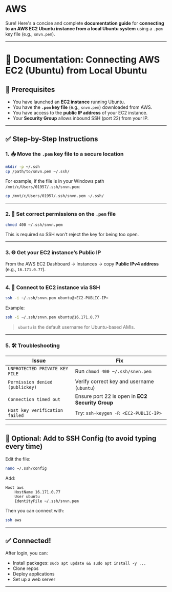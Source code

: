 # AWS
Sure! Here's a concise and complete **documentation guide** for **connecting to an AWS EC2 Ubuntu instance from a local Ubuntu system** using a `.pem` key file (e.g., `snvn.pem`).

---

# 📘 Documentation: Connecting AWS EC2 (Ubuntu) from Local Ubuntu

## 📌 Prerequisites

* You have launched an **EC2 instance** running Ubuntu.
* You have the **`.pem` key file** (e.g., `snvn.pem`) downloaded from AWS.
* You have access to the **public IP address** of your EC2 instance.
* Your **Security Group** allows inbound SSH (port 22) from your IP.

---

## ✅ Step-by-Step Instructions

### 1. 📥 Move the `.pem` key file to a secure location

```bash
mkdir -p ~/.ssh
cp /path/to/snvn.pem ~/.ssh/
```

For example, if the file is in your Windows path `/mnt/c/Users/01957/.ssh/snvn.pem`:

```bash
cp /mnt/c/Users/01957/.ssh/snvn.pem ~/.ssh/
```

---

### 2. 🔐 Set correct permissions on the `.pem` file

```bash
chmod 400 ~/.ssh/snvn.pem
```

This is required so SSH won’t reject the key for being too open.

---

### 3. 🌐 Get your EC2 instance’s Public IP

From the AWS EC2 Dashboard → Instances → copy **Public IPv4 address** (e.g., `16.171.0.77`).

---

### 4. 🔑 Connect to EC2 instance via SSH

```bash
ssh -i ~/.ssh/snvn.pem ubuntu@<EC2-PUBLIC-IP>
```

Example:

```bash
ssh -i ~/.ssh/snvn.pem ubuntu@16.171.0.77
```

> `ubuntu` is the default username for Ubuntu-based AMIs.

---

### 5. 🛠 Troubleshooting

| Issue                           | Fix                                              |
| ------------------------------- | ------------------------------------------------ |
| `UNPROTECTED PRIVATE KEY FILE`  | Run `chmod 400 ~/.ssh/snvn.pem`                  |
| `Permission denied (publickey)` | Verify correct key and username (`ubuntu`)       |
| `Connection timed out`          | Ensure port 22 is open in **EC2 Security Group** |
| `Host key verification failed`  | Try: `ssh-keygen -R <EC2-PUBLIC-IP>`             |

---

## 🧰 Optional: Add to SSH Config (to avoid typing every time)

Edit the file:

```bash
nano ~/.ssh/config
```

Add:

```ssh
Host aws
    HostName 16.171.0.77
    User ubuntu
    IdentityFile ~/.ssh/snvn.pem
```

Then you can connect with:

```bash
ssh aws
```

---

## ✅ Connected!

After login, you can:

* Install packages: `sudo apt update && sudo apt install -y ...`
* Clone repos
* Deploy applications
* Set up a web server

---

